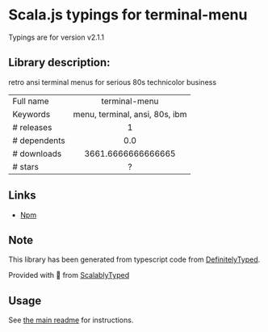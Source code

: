 
# Scala.js typings for terminal-menu

Typings are for version v2.1.1

## Library description:
retro ansi terminal menus for serious 80s technicolor business

|                    |                 |
| ------------------ | :-------------: |
| Full name          | terminal-menu |
| Keywords           | menu, terminal, ansi, 80s, ibm |
| # releases         | 1 |
| # dependents       | 0.0 |
| # downloads        | 3661.6666666666665 |
| # stars            | ? |

## Links
- [Npm](https://www.npmjs.com/package/terminal-menu)
    


## Note
This library has been generated from typescript code from [DefinitelyTyped](https://definitelytyped.org).

Provided with :purple_heart: from [ScalablyTyped](https://github.com/oyvindberg/ScalablyTyped)

## Usage
See [the main readme](../../readme.md) for instructions.


